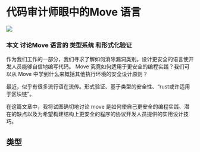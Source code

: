 
# 代码审计师眼中的Move 语言

![](https://github.com/coming-chat/Move-white-paper/blob/main/auditor1.jpeg)
### 本文 讨论Move 语言的 类型系统 和形式化验证

作为我们工作的一部分，我们寻求了解如何消除漏洞类别。设计更安全的语言使开发人员能够自信地编写代码。 Move 究竟如何适用于更安全的编程实践？我们可以从 Move 中学到什么来概括其他执行环境的安全设计原则？

最近，似乎有很多流行语在流传。形式验证、基于类型的安全性、“rust或许适用于区块链”。

在这篇文章中，我将试图确切地讨论 move 是如何使自己更安全的编程实践、潜在的缺点以及为希望构建结构上更安全的程序的协议开发人员提供的实用设计技巧。

## 类型

